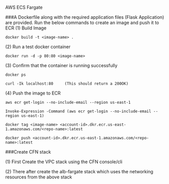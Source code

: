 AWS ECS Fargate 

###A Dockerfile along with the required application files (Flask Application) are provided. Run the below commands to create an image and push it to ECR 
(1) Build Image

    docker build -t <image-name> . 

(2) Run a test docker container

    docker run -d -p 80:80 <image-name>

(3) Confirm that the container is running successfully

    docker ps

    curl -Ik localhost:80     (This should return a 200OK)

(4) Push the image to ECR

	aws ecr get-login --no-include-email --region us-east-1 

    Invoke-Expression -Command (aws ecr get-login --no-include-email --region us-east-1)

    docker tag <image-name> <account-id>.dkr.ecr.us-east-1.amazonaws.com/<repo-name>:latest 

    docker push <account-id>.dkr.ecr.us-east-1.amazonaws.com/<repo-name>:latest


###Create CFN stack

(1)    First Create the VPC stack using the CFN console/cli 

(2)    There after create the alb-fargate stack which uses the networking resources 		   from the above stack


    
